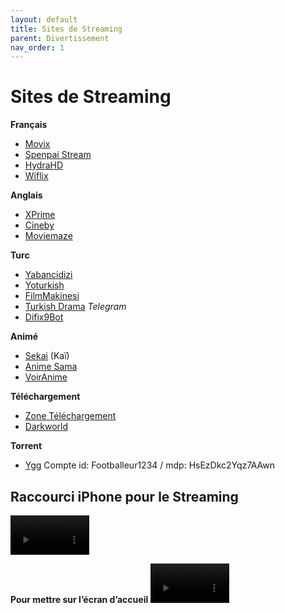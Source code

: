 ```yaml
---
layout: default
title: Sites de Streaming
parent: Divertissement
nav_order: 1
---
```


# Sites de Streaming

**Français**
- [Movix](https://movix.site/)
- [Spenpai Stream](https://senpai-stream.website/)
- [HydraHD](https://hydrahd.sh/)
- [Wiflix](https://flemmix.mov/)

**Anglais**
- [XPrime](https://xprime.tv/)
- [Cineby](https://www.cineby.app/)
- [Moviemaze](https://moviemaze.cc/)

**Turc**
- [Yabancidizi](https://yabancidizi.tv/)
- [Yoturkish](https://www1.yoturkish.com/home/)
- [FilmMakinesi](https://filmmakinesi.de/)
- [Turkish Drama](https://www.turkishdrama.com/)
*Telegram*
- [Difix9Bot](https://t.me/Difix9Bot)

**Animé**
- [Sekai](https://sekai.one/) (Kaï)
- [Anime Sama](https://anime-sama.fr/)
- [VoirAnime](https://v6.voiranime.com/)

**Téléchargement**
- [Zone Téléchargement](https://www.zone-telechargement.motorcycles/)
- [Darkworld](https://darkiworld2025.com/)

**Torrent**
- [Ygg](https://www.yggtorrent.top/)
Compte id: Footballeur1234 / mdp: HsEzDkc2Yqz7AAwn

## Raccourci iPhone pour le Streaming
<video controls width="25%">
  <source src="{{ '/assets/videos/raccourci_films_series.mp4' | relative_url }}" type="video/mp4">
  Désolé, votre navigateur ne supporte pas les vidéos intégrées.
</video>

**Pour mettre sur l’écran d’accueil**
<video controls width="25%">
  <source src="{{ '/assets/videos/raccourci_ecran_d_acceuil.mp4' | relative_url }}" type="video/mp4">
  Désolé, votre navigateur ne supporte pas les vidéos intégrées.
</video>


